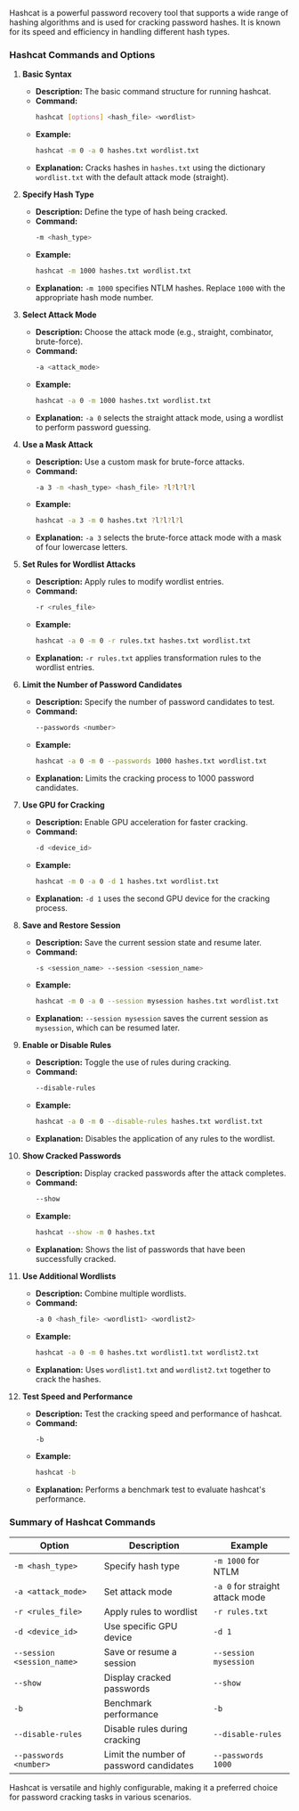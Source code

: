 Hashcat is a powerful password recovery tool that supports a wide range of hashing algorithms and is used for cracking password hashes. It is known for its speed and efficiency in handling different hash types.

### **Hashcat Commands and Options**

1. **Basic Syntax**
   - **Description:** The basic command structure for running hashcat.
   - **Command:**
     ```bash
     hashcat [options] <hash_file> <wordlist>
     ```
   - **Example:**
     ```bash
     hashcat -m 0 -a 0 hashes.txt wordlist.txt
     ```
   - **Explanation:** Cracks hashes in `hashes.txt` using the dictionary `wordlist.txt` with the default attack mode (straight).

2. **Specify Hash Type**
   - **Description:** Define the type of hash being cracked.
   - **Command:**
     ```bash
     -m <hash_type>
     ```
   - **Example:**
     ```bash
     hashcat -m 1000 hashes.txt wordlist.txt
     ```
   - **Explanation:** `-m 1000` specifies NTLM hashes. Replace `1000` with the appropriate hash mode number.

3. **Select Attack Mode**
   - **Description:** Choose the attack mode (e.g., straight, combinator, brute-force).
   - **Command:**
     ```bash
     -a <attack_mode>
     ```
   - **Example:**
     ```bash
     hashcat -a 0 -m 1000 hashes.txt wordlist.txt
     ```
   - **Explanation:** `-a 0` selects the straight attack mode, using a wordlist to perform password guessing.

4. **Use a Mask Attack**
   - **Description:** Use a custom mask for brute-force attacks.
   - **Command:**
     ```bash
     -a 3 -m <hash_type> <hash_file> ?l?l?l?l
     ```
   - **Example:**
     ```bash
     hashcat -a 3 -m 0 hashes.txt ?l?l?l?l
     ```
   - **Explanation:** `-a 3` selects the brute-force attack mode with a mask of four lowercase letters.

5. **Set Rules for Wordlist Attacks**
   - **Description:** Apply rules to modify wordlist entries.
   - **Command:**
     ```bash
     -r <rules_file>
     ```
   - **Example:**
     ```bash
     hashcat -a 0 -m 0 -r rules.txt hashes.txt wordlist.txt
     ```
   - **Explanation:** `-r rules.txt` applies transformation rules to the wordlist entries.

6. **Limit the Number of Password Candidates**
   - **Description:** Specify the number of password candidates to test.
   - **Command:**
     ```bash
     --passwords <number>
     ```
   - **Example:**
     ```bash
     hashcat -a 0 -m 0 --passwords 1000 hashes.txt wordlist.txt
     ```
   - **Explanation:** Limits the cracking process to 1000 password candidates.

7. **Use GPU for Cracking**
   - **Description:** Enable GPU acceleration for faster cracking.
   - **Command:**
     ```bash
     -d <device_id>
     ```
   - **Example:**
     ```bash
     hashcat -m 0 -a 0 -d 1 hashes.txt wordlist.txt
     ```
   - **Explanation:** `-d 1` uses the second GPU device for the cracking process.

8. **Save and Restore Session**
   - **Description:** Save the current session state and resume later.
   - **Command:**
     ```bash
     -s <session_name> --session <session_name>
     ```
   - **Example:**
     ```bash
     hashcat -m 0 -a 0 --session mysession hashes.txt wordlist.txt
     ```
   - **Explanation:** `--session mysession` saves the current session as `mysession`, which can be resumed later.

9. **Enable or Disable Rules**
   - **Description:** Toggle the use of rules during cracking.
   - **Command:**
     ```bash
     --disable-rules
     ```
   - **Example:**
     ```bash
     hashcat -a 0 -m 0 --disable-rules hashes.txt wordlist.txt
     ```
   - **Explanation:** Disables the application of any rules to the wordlist.

10. **Show Cracked Passwords**
    - **Description:** Display cracked passwords after the attack completes.
    - **Command:**
      ```bash
      --show
      ```
    - **Example:**
      ```bash
      hashcat --show -m 0 hashes.txt
      ```
    - **Explanation:** Shows the list of passwords that have been successfully cracked.

11. **Use Additional Wordlists**
    - **Description:** Combine multiple wordlists.
    - **Command:**
      ```bash
      -a 0 <hash_file> <wordlist1> <wordlist2>
      ```
    - **Example:**
      ```bash
      hashcat -a 0 -m 0 hashes.txt wordlist1.txt wordlist2.txt
      ```
    - **Explanation:** Uses `wordlist1.txt` and `wordlist2.txt` together to crack the hashes.

12. **Test Speed and Performance**
    - **Description:** Test the cracking speed and performance of hashcat.
    - **Command:**
      ```bash
      -b
      ```
    - **Example:**
      ```bash
      hashcat -b
      ```
    - **Explanation:** Performs a benchmark test to evaluate hashcat's performance.

### **Summary of Hashcat Commands**

| **Option**                | **Description**                                     | **Example**                                     |
|---------------------------|-----------------------------------------------------|-------------------------------------------------|
| `-m <hash_type>`          | Specify hash type                                   | `-m 1000` for NTLM                              |
| `-a <attack_mode>`        | Set attack mode                                     | `-a 0` for straight attack mode                 |
| `-r <rules_file>`         | Apply rules to wordlist                             | `-r rules.txt`                                  |
| `-d <device_id>`          | Use specific GPU device                            | `-d 1`                                          |
| `--session <session_name>`| Save or resume a session                            | `--session mysession`                           |
| `--show`                  | Display cracked passwords                           | `--show`                                        |
| `-b`                      | Benchmark performance                               | `-b`                                            |
| `--disable-rules`         | Disable rules during cracking                      | `--disable-rules`                               |
| `--passwords <number>`    | Limit the number of password candidates             | `--passwords 1000`                              |

Hashcat is versatile and highly configurable, making it a preferred choice for password cracking tasks in various scenarios.